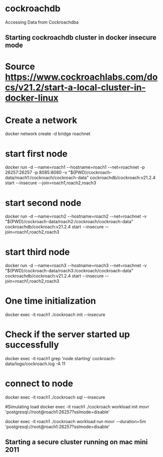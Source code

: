 # cockroachdb

Accessing Data from Cockroachdba

## Starting cockroachdb cluster in docker insecure mode
# Source https://www.cockroachlabs.com/docs/v21.2/start-a-local-cluster-in-docker-linux
# Create a network
docker network create -d bridge roachnet

# start first node
docker run -d --name=roach1 --hostname=roach1 --net=roachnet -p 26257:26257 -p 8085:8080  -v "${PWD}/cockroach-data/roach1:/cockroach/cockroach-data"  cockroachdb/cockroach:v21.2.4 start --insecure --join=roach1,roach2,roach3

# start second node
docker run -d --name=roach2 --hostname=roach2 --net=roachnet -v "${PWD}/cockroach-data/roach2:/cockroach/cockroach-data" cockroachdb/cockroach:v21.2.4 start --insecure --join=roach1,roach2,roach3

# start third node
docker run -d --name=roach3 --hostname=roach3 --net=roachnet -v "${PWD}/cockroach-data/roach3:/cockroach/cockroach-data" cockroachdb/cockroach:v21.2.4 start --insecure --join=roach1,roach2,roach3

# One time initialization
docker exec -it roach1 ./cockroach init --insecure

# Check if the server started up successfully
docker exec -it roach1 grep 'node starting' cockroach-data/logs/cockroach.log -A 11

# connect to node
docker exec -it roach1 ./cockroach sql --insecure


#Simulating load
docker exec -it roach1 ./cockroach workload init movr 'postgresql://root@roach1:26257?sslmode=disable'

docker exec -it roach1 ./cockroach workload run movr --duration=5m 'postgresql://root@roach1:26257?sslmode=disable'



## Starting a secure cluster running on mac mini 2011
